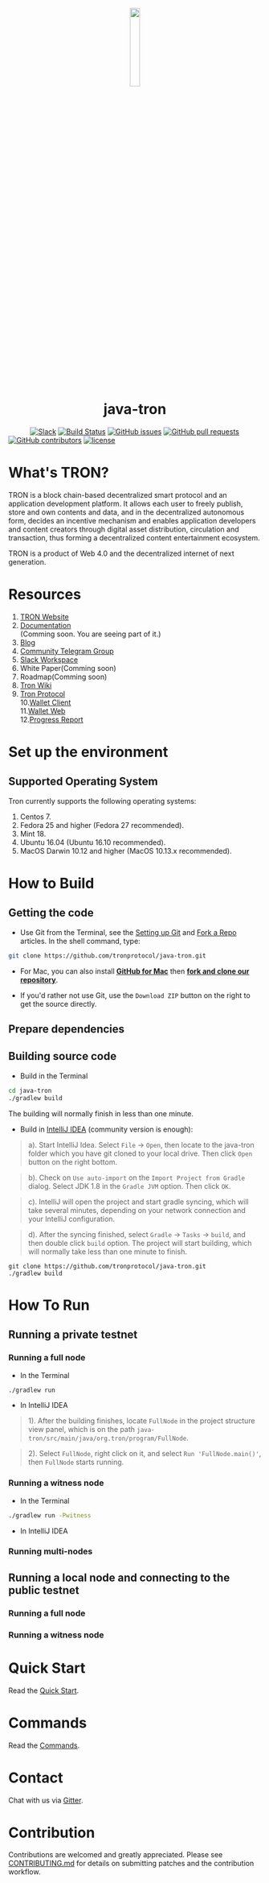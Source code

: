 <h1 align="center">
  <br>
  <img width=20% src="https://raw.githubusercontent.com/tronprotocol/wiki/master/images/java-tron.png">
  <br>
  java-tron
  <br>
</h1>

&nbsp;&nbsp;&nbsp;&nbsp;&nbsp;&nbsp;&nbsp;&nbsp;&nbsp;&nbsp;
[![Slack](https://img.shields.io/badge/chat-on%20slack-brightgreen.svg)](https://join.slack.com/t/tronfoundation/shared_invite/enQtMzAzNzg4NTI4NDM3LTAyZGQzMzEzMjNkNDU0ZjNkNTA4OTYyNTA5YWZmYjE3MTEyOWZhNzljNzQwODM3NDQ0OWRiMTIyMDhlYzgyOGQ)
[![Build Status](https://travis-ci.org/tronprotocol/java-tron.svg?branch=develop)](https://travis-ci.org/tronprotocol/java-tron)
[![GitHub issues](https://img.shields.io/github/issues/tronprotocol/java-tron.svg)](https://github.com/tronprotocol/java-tron/issues) 
[![GitHub pull requests](https://img.shields.io/github/issues-pr/tronprotocol/java-tron.svg)](https://github.com/tronprotocol/java-tron/pulls)
[![GitHub contributors](https://img.shields.io/github/contributors/tronprotocol/java-tron.svg)](https://github.com/tronprotocol/java-tron/graphs/contributors) 
[![license](https://img.shields.io/github/license/tronprotocol/java-tron.svg)](LICENSE)

# What's TRON?
TRON is a block chain-based decentralized smart protocol and an application development platform. It allows each user to freely publish, store and own contents and data, and in the decentralized autonomous form, decides an incentive mechanism and enables application developers and content creators through digital asset distribution, circulation and transaction, thus forming a decentralized content entertainment ecosystem.

TRON is a product of Web 4.0 and the decentralized internet of next generation.

Resources
===================

1. [TRON Website](https://tron.network/)
2. [Documentation](https://github.com/tronprotocol/java-tron)<br>(Comming soon. You are seeing part of it.)
3. [Blog](https://tronprotocol.github.io/tron-blog/)
4. [Community Telegram Group](https://t.me/tronnetworkEN)
5. [Slack Workspace](https://tronfoundation.slack.com/)
6. White Paper(Comming soon)
7. Roadmap(Comming soon)
8. [Tron Wiki](http://wiki.tron.network/en/latest/)<br>
9. [Tron Protocol](https://github.com/tronprotocol/protocol)<br>
10.[Wallet Client](https://github.com/tronprotocol/wallet-cli)<br>
11.[Wallet Web](https://github.com/tronprotocol/Wallet_Web)<br>
12.[Progress Report](http://192.168.1.188:8090/pages/viewpage.action?pageId=1310722)<br>

# Set up the environment

## Supported Operating System
Tron currently supports the following operating systems:  
1. Centos 7.  
2. Fedora 25 and higher (Fedora 27 recommended).  
3. Mint 18.  
4. Ubuntu 16.04 (Ubuntu 16.10 recommended).  
5. MacOS Darwin 10.12 and higher (MacOS 10.13.x recommended). 
# How to Build

## Getting the code
* Use Git from the Terminal, see the [Setting up Git](https://help.github.com/articles/set-up-git/) and [Fork a Repo](https://help.github.com/articles/fork-a-repo/) articles.
In the shell command, type:<br>
```bash
git clone https://github.com/tronprotocol/java-tron.git
```

* For Mac, you can also install **[GitHub for Mac](https://mac.github.com/)** then **[fork and clone our repository](https://guides.github.com/activities/forking/)**. 

* If you'd rather not use Git, use the `Download ZIP` button on the right to get the source directly.
## Prepare dependencies

## Building source code
* Build in the Terminal
```bash
cd java-tron
./gradlew build
```
The building will normally finish in less than one minute.

* Build in [IntelliJ IDEA](https://www.jetbrains.com/idea/) (community version is enough):
> a). Start IntelliJ Idea. Select `File` -> `Open`, then locate to the java-tron folder which you have git cloned to your local drive. Then click `Open` button on the right bottom.<br>

> b). Check on `Use auto-import` on the `Import Project from Gradle` dialog. Select JDK 1.8 in the `Gradle JVM` option. Then click `OK`.<br>

> c). IntelliJ will open the project and start gradle syncing, which will take several minutes, depending on your network connection and your IntelliJ configuration. 

> d). After the syncing finished, select `Gradle` -> `Tasks` -> `build`, and then double click `build` option.  The project will start building, which will normally take less than one minute to finish.

    git clone https://github.com/tronprotocol/java-tron.git
    ./gradlew build
    
# How To Run

## Running a private testnet

### Running a full node
* In the Terminal
```bash
./gradlew run
```

* In IntelliJ IDEA
> 1).  After the building finishes, locate `FullNode` in the project structure view panel, which is on the path `java-tron/src/main/java/org.tron/program/FullNode`.

> 2).  Select `FullNode`, right click on it, and select `Run 'FullNode.main()'`, then `FullNode` starts running.

### Running a witness node
* In the Terminal
```bash
./gradlew run -Pwitness
```

* In IntelliJ IDEA<br>

### Running multi-nodes

## Running a local node and connecting to the public testnet 

### Running a full node

### Running a witness node 


# Quick Start

Read the [Quick Start](http://wiki.tron.network/en/latest/quick_start.html).


# Commands
Read the [Commands](http://wiki.tron.network/en/latest/quick_start.html#commands).

# Contact

Chat with us via [Gitter](https://gitter.im/tronprotocol/java-tron).

# Contribution
Contributions are welcomed and greatly appreciated. Please see [CONTRIBUTING.md](CONTRIBUTING.md) for details on submitting patches and the contribution workflow.

